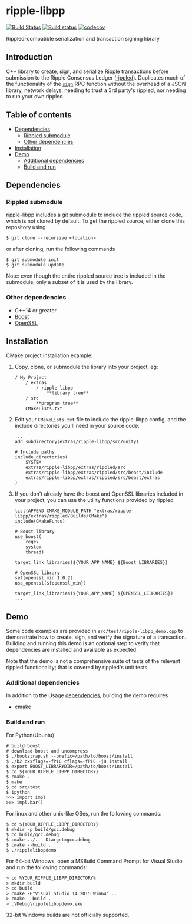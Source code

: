 # ripple-libpp

[![Build Status](https://travis-ci.org/ripple/ripple-libpp.svg?branch=master)](https://travis-ci.org/ripple/ripple-libpp)
[![Build status](https://ci.appveyor.com/api/projects/status/idswqburp8xeqk7y?svg=true)](https://ci.appveyor.com/project/ripple/ripple-libpp)
[![codecov](https://codecov.io/gh/ripple/ripple-libpp/branch/master/graph/badge.svg)](https://codecov.io/gh/ripple/ripple-libpp)

Rippled-compatible serialization and transaction signing library

## Introduction

C++ library to create, sign, and serialize
[Ripple](https://ripple.com) transactions
before submission to the Ripple Consensus Ledger
([rippled](https://github.com/ripple/rippled)).
Duplicates much of the functionality of the
[`sign`](https://ripple.com/build/rippled-apis/#sign)
RPC function without the overhead of a JSON library,
network delays, needing to trust a 3rd party's rippled,
nor needing to run your own rippled.

## Table of contents

* [Dependencies](#dependencies)
  * [Rippled submodule](#rippled-submodule)
  * [Other dependencies](#other-dependencies)
* [Installation](#installation)
* [Demo](#demo)
  * [Additional dependencies](#additional-dependencies)
  * [Build and run](#build-and-run)

## Dependencies

### Rippled submodule

ripple-libpp includes a git submodule to include the rippled
source code, which is not cloned by default. To get the
rippled source, either clone this repository using
```
$ git clone --recursive <location>
```
or after cloning, run the following commands
```
$ git submodule init
$ git submodule update
```

Note: even though the entire rippled source tree is included
in the submodule, only a subset of it is used by the library.

### Other dependencies

* C++14 or greater
* [Boost](http://www.boost.org/)
* [OpenSSL](https://www.openssl.org/)

## Installation

CMake project installation example:

1. Copy, clone, or submodule the library into your project, eg:

    ```
    / My Project
    	/ extras
			/ ripple-libpp
    			**library tree**
		/ src
			**program tree**
		CMakeLists.txt
	```
2. Edit your `CMakeLists.txt` file to include the ripple-libpp config,
	and the include directories you'll need in your source code:

	```
	...
	add_subdirectory(extras/ripple-libpp/src/unity)

	# Include paths
	include_directories(
        SYSTEM
		extras/ripple-libpp/extras/rippled/src
		extras/ripple-libpp/extras/rippled/src/beast/include
		extras/ripple-libpp/extras/rippled/src/beast/extras
	)
	```

3. If you don't already have the boost and OpenSSL libraries included in 
	your project, you can use the utility functions provided by rippled

	```
	list(APPEND CMAKE_MODULE_PATH "extras/ripple-libpp/extras/rippled/Builds/CMake")
	include(CMakeFuncs)

	# Boost library
	use_boost(
	    regex
	    system
	    thread)

	target_link_libraries(${YOUR_APP_NAME} ${Boost_LIBRARIES})

	# OpenSSL library
	set(openssl_min 1.0.2)
	use_openssl(${openssl_min})

	target_link_libraries(${YOUR_APP_NAME} ${OPENSSL_LIBRARIES})
	...
	```

## Demo

Some code examples are provided in `src/test/ripple-libpp_demo.cpp`
to demonstrate how to create, sign, and verify the signature of a
transaction. Building and running this demo is an optional step to
verify that dependencies are installed and available as expected.

Note that the demo is not a comprehensive suite of tests of the
relevant rippled functionality; that is covered by rippled's unit
tests.

### Additional dependencies

In addition to the Usage [dependencies](#dependencies), building
the demo requires

* [cmake](https://cmake.org)

### Build and run
For Python(Ubuntu)
```
# build boost
# download boost and uncompress
$ ./bootstrap.sh --prefix=/path/to/boost/install
$ ./b2 cxxflags=-fPIC cflags=-fPIC -j8 install
$ export BOOST_LIBRARYDIR=/path/to/boost/install
$ cd ${YOUR_RIPPLE_LIBPP_DIRECTORY}
$ cmake .
$ make
$ cd src/test
$ ipython
>>> import impl
>>> impl.bar()
```



For linux and other unix-like OSes, run the following commands:

```
$ cd ${YOUR_RIPPLE_LIBPP_DIRECTORY}
$ mkdir -p build/gcc.debug
$ cd build/gcc.debug
$ cmake ../.. -Dtarget=gcc.debug
$ cmake --build .
$ ./ripplelibppdemo
```

For 64-bit Windows, open a MSBuild Command Prompt for Visual Studio
and run the following commands:

```
> cd %YOUR_RIPPLE_LIBPP_DIRECTORY%
> mkdir build
> cd build
> cmake -G"Visual Studio 14 2015 Win64" ..
> cmake --build .
> .\Debug\ripplelibppdemo.exe
```

32-bit Windows builds are not officially supported.
